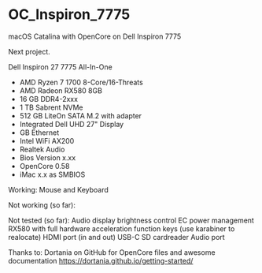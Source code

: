 # OC_Inspiron_7775
macOS Catalina with OpenCore on Dell Inspiron 7775

Next project.

Dell Inspiron 27 7775 All-In-One
- AMD Ryzen 7 1700 8-Core/16-Threats
- AMD Radeon RX580 8GB
- 16 GB DDR4-2xxx
- 1 TB Sabrent NVMe
- 512 GB LiteOn SATA M.2 with adapter
- Integrated Dell UHD 27" Display
- GB Ethernet
- Intel WiFi AX200
- Realtek Audio
- Bios Version x.xx
- OpenCore 0.58
- iMac x.x as SMBIOS

Working:
Mouse and Keyboard

Not working (so far):

Not tested (so far):
Audio
display brightness control
EC power management
RX580 with full hardware acceleration
function keys (use karabiner to realocate)
HDMI port (in and out)
USB-C
SD cardreader
Audio port

Thanks to: Dortania on GitHub for OpenCore files and awesome documentation https://dortania.github.io/getting-started/
